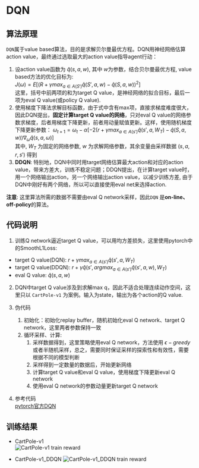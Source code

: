 # DQN

## 算法原理
`DQN`属于value based算法，目的是求解贝尔曼最优方程。DQN用神经网络估算action value，最终通过选取最大的action value指导agent行动：  
1. 设action value函数为 $\hat{q} (s, a, w)$, 其中 $w$为参数，结合贝尔曼最优方程, value based方法的优化目标为:   
$J(\omega ) = E[{(R + \gamma max_{a\in A(S\prime )}\hat{q}(S\prime, a, w) - \hat{q}(S, a, w))}^{2}]$  
这里，括号中前两项的和为target Q value，是神经网络的拟合目标，最后一项为eval Q value(或policy Q value).  
2. 使用梯度下降法求解目标函数，由于式中含有max项，直接求梯度难度很大，因此DQN提出，**固定计算target Q value的网络**，只对eval Q value的网络参数求梯度，后者用梯度下降更新，前者用动量赋值更新。这样，使用随机梯度下降更新参数：
$\omega_{t+1} = \omega_{t} - \alpha [-2(r+\gamma max_{a\in A(s\prime )}\hat{q}(s\prime, a, W_{T}) - \hat{q}(S, a, w))\nabla_{\omega} \hat{q}(s, a, \omega )]$  
其中, $W_{T}$ 为固定的网络参数, $w$ 为求解网络参数，其余变量由采样数据 $(s, a, r, s\prime)$ 得到
3. **DDQN**: 特别地，DQN中同时用target网络估算最大action和对应的action value，带来方差大，训练不稳定问题；DDQN提出，在计算target value时，用一个网络输出action，另一个网络输出action value，以减少训练方差, 由于DQN中刚好有两个网络，所以可以直接使用eval net来选择action.

**注意**: 这里算法所需的数据不需要由eval Q network采样，因此`DQN` 是**on-line、off-policy**的算法。

## 代码说明
1. 训练Q network逼近target Q value，可以用均方差损失，这里使用pytorch中的SmoothL1Loss:
  - target Q value(DQN): $r+\gamma max_{a\in A(s\prime )}\hat{q}(s\prime, a, W_{T})$
  - target Q value(DDQN): $r+\gamma \hat{q}(s\prime, argmax_{a\in A(s\prime )}\hat{q}(s\prime, a, w), W_{T})$
  - eval Q value: $\hat{q}(s, a, w)$

2. DQN中target Q value涉及到求解max q，因此不适合处理连续动作空间，这里只以 `CartPole-v1` 为案例。输入为state，输出为各个action的Q value.
   
3. 伪代码
   1. 初始化：初始化replay buffer，随机初始化eval Q network、target Q network，这里两者参数保持一致
   2. 循环采样、计算:
      1. 采样数据得到，这里策略使用eval Q network，方法使用 $\epsilon - greedy$ 或者半随机采样，总之，需要同时保证采样的探索性和有效性，需要根据不同的模型判断
      2. 采样得到一定数量的数据后，开始更新网络
      3. 计算target Q value和eval Q value，使用梯度下降更新eval Q network
      4. 使用eval Q network的参数动量更新target Q network
4. 参考代码  
   [pytorch官方DQN](https://pytorch.org/tutorials/intermediate/reinforcement_q_learning.html)


## 训练结果
- CartPole-v1  
![CartPole-v1 train reward](https://github.com/iLovEing/hello_RL/blob/main/DQN/train_log/CartPole-v1_reward.png)

- CartPole-v1_DDQN
![CartPole-v1_DDQN train reward](https://github.com/iLovEing/hello_RL/blob/main/DQN/train_log/CartPole-v1-DDQN_reward.png)
